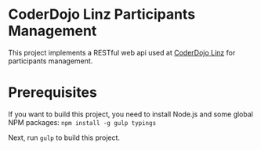 # CoderDojo Linz Participants Management

This project implements a RESTful web api used at [CoderDojo Linz](http://coderdojo-linz.github.io) for participants management.

# Prerequisites

If you want to build this project, you need to install Node.js and some global NPM packages: `npm install -g gulp typings`

Next, run `gulp` to build this project.
